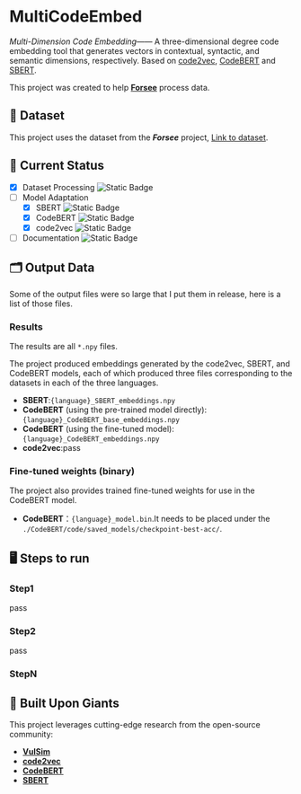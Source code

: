 # MultiCodeEmbed
*Multi-Dimension Code Embedding*——
A three-dimensional degree code embedding tool that generates vectors in contextual, syntactic, and semantic dimensions, respectively. Based on [code2vec](https://github.com/dcoimbra/dx2021), [CodeBERT](https://github.com/microsoft/CodeXGLUE/tree/main/Code-Code/Defect-detection) and [SBERT](https://github.com/UKPLab/sentence-transformers).

This project was created to help **[Forsee](https://github.com/keepTheFlowerOfTime/Forsee)** process data.

## 📄 Dataset
This project uses the dataset from the ***Forsee*** project, [Link to dataset](https://github.com/keepTheFlowerOfTime/Forsee/tree/main/dataset).

## 🚧 Current Status 

- [x] Dataset Processing ![Static Badge](https://img.shields.io/badge/Done-green)
- [ ] Model Adaptation
  - [x] SBERT ![Static Badge](https://img.shields.io/badge/Done-green)
  - [x] CodeBERT ![Static Badge](https://img.shields.io/badge/Done-green)
  - [x] code2vec ![Static Badge](https://img.shields.io/badge/Done-green)
- [ ] Documentation ![Static Badge](https://img.shields.io/badge/WIP-orange)

## 🗂️ Output Data

Some of the output files were so large that I put them in release, here is a list of those files.

### Results
The results are all `*.npy` files.

The project produced embeddings generated by the code2vec, SBERT, and CodeBERT models, each of which produced three files corresponding to the datasets in each of the three languages.

- **SBERT**:`{language}_SBERT_embeddings.npy`
- **CodeBERT** (using the pre-trained model directly):`{language}_CodeBERT_base_embeddings.npy`
- **CodeBERT** (using the fine-tuned model):`{language}_CodeBERT_embeddings.npy`
- **code2vec**:pass

### Fine-tuned weights (binary)

The project also provides trained fine-tuned weights for use in the CodeBERT model.

- **CodeBERT**：`{language}_model.bin`.It needs to be placed under the `./CodeBERT/code/saved_models/checkpoint-best-acc/`.

## 🖥️ Steps to run

### Step1

pass

### Step2

pass

### StepN

## 🧩 Built Upon Giants
This project leverages cutting-edge research from the open-source community:
- **[VulSim](https://github.com/SamihaShimmi/VulSim)**
- **[code2vec](https://github.com/dcoimbra/dx2021)**  
- **[CodeBERT](https://github.com/microsoft/CodeXGLUE/tree/main/Code-Code/Defect-detection)**  
- **[SBERT](https://github.com/UKPLab/sentence-transformers)**  
